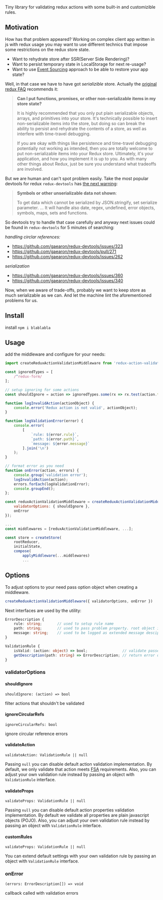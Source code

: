 Tiny library for validating redux actions with some built-in and customizible rules.

## Motivation

How has that problem appeared? Working on complex client app written in js with redux usage you may want to use different technics that impose some restrictions on the redux store state.
- Want to rehydrate store after SSR(Server Side Rendering)?
- Want to persist temporary state in LocalStorage for next re-usage?
- Want to use [Event Sourcing](https://martinfowler.com/eaaDev/EventSourcing.html) approach to be able to restore your app state?

Well, in that case we have to have got *serializible* store.
Actually the [original redux FAQ](http://redux.js.org/docs/faq/OrganizingState.html#can-i-put-functions-promises-or-other-non-serializable-items-in-my-store-state) recommends it:
> **Can I put functions, promises, or other non-serializable items in my store state?**
>
> It is highly recommended that you only put plain serializable objects, arrays, and primitives into your store. It's technically possible to insert non-serializable items into the store, but doing so can break the ability to persist and rehydrate the contents of a store, as well as interfere with time-travel debugging.
>
>If you are okay with things like persistence and time-travel debugging potentially not working as intended, then you are totally welcome to put non-serializable items into your Redux store. Ultimately, it's your application, and how you implement it is up to you. As with many other things about Redux, just be sure you understand what tradeoffs are involved.

But we are human and can't spot problem easily. Take the most popular devtools for redux `redux-devtools` has [the next warning](https://github.com/zalmoxisus/redux-devtools-extension/blob/master/docs/Troubleshooting.md#symbols-or-other-unserializable-data-not-shown):
> **Symbols or other unserializable data not shown**:
>
> To get data which cannot be serialized by JSON.stringify, set serialize parameter.
> ...
> It will handle also date, regex, undefined, error objects, symbols, maps, sets and functions.

So devtools try to handle that case carefully and anyway next issues could be found in `redux-devtools` for 5 minutes of searching:

*handling circlar references:*
- https://github.com/gaearon/redux-devtools/issues/323
- https://github.com/gaearon/redux-devtools/pull/271
- https://github.com/gaearon/redux-devtools/issues/262

*serialization*
- https://github.com/gaearon/redux-devtools/issues/360
- https://github.com/gaearon/redux-devtools/issues/340

Now, when we aware of trade-offs, probably we want to keep store as much serializable as we can. And let the machine lint the aforementioned problems for us.

## Install
install `npm i blablabla`

## Usage
add the middleware and configure for your needs:
```js
import createReduxActionValidationMiddleware from 'redux-action-validator';

const ignoredTypes = [
    /^redux-form/
];

// setup ignoring for some actions
const shouldIgnore = action => ignoredTypes.some(rx => rx.test(action.type));

function logInvalidAction(actionObject) {
    console.error('Redux action is not valid', actionObject);
}

function logValidationError(error) {
    console.error(
        [
            `rule: ${error.rule}`,
            `path: ${error.path}`,
            `message: ${error.message}`
        ].join('\n')
    );
}

// format error as you need
function onError(action, errors) {
    console.group('validation error');
    logInvalidAction(action);
    errors.forEach(logValidationError);
    console.groupEnd();
};

const reduxActionValidationMiddleware = createReduxActionValidationMiddleware({
    validatorOptions: { shouldIgnore },
    onError
});

...
const middlewares = [reduxActionValidationMiddleware, ...];

const store = createStore(
    rootReducer,
    initialState,
    compose(
        applyMiddleware(...middlewares)
        ...
```

## Options
To adjust options to your need pass option object when creating a middleware.

```js
createReduxActionValidationMiddleware({ validatorOptions, onError })
```

Next interfaces are used by the utility:
```ts
ErrorDescription {
    rule: string;       // used to setup rule name
    path: string;       // used to pass problem property. root object is denoted as $ sign
    message: string;    // used to be logged as extended message desciption
}

ValidationRule {
    isValid: (action: object) => bool;                // validate passed action. reutrn valse if not valid
    getDescription(path: string) => ErrorDescription; // return error description
}
```

### validatorOptions

#### shouldIgnore
`shouldIgnore: (action) => bool`

filter actions that shouldn't be validated

#### ignoreCircularRefs
`ignoreCircularRefs: bool`

ignore circular reference errors

#### validateAction
`validateAction: ValidationRule || null`

Passing `null` you can disable default action validation implementation. By default, we only validate that action meets [FSA](https://github.com/acdlite/flux-standard-action) requirements.
Also, you can adjust your own validation rule instead by passing an object with `ValidationRule` interface.

#### validateProps
`validateProps: ValidationRule || null`

Passing `null` you can disable default action properties validation implementation. By default we validate all properties are plain javascript objects (POJO).
Also, you can adjust your own validation rule instead by passing an object with `ValidationRule` interface.

#### customRules
`validateProps: ValidationRule || null`

You can extend default settings with your own validation rule by passing an object with `ValidationRule` interface.

### onError
`(errors: ErrorDescription[]) => void`

callback called with validation errors
